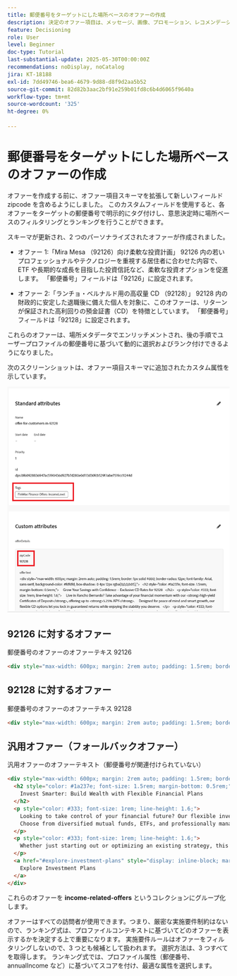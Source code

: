 ```yaml
---
title: 郵便番号をターゲットにした場所ベースのオファーの作成
description: 決定のオファー項目は、メッセージ、画像、プロモーション、レコメンデーションなど、パーソナライズされたコンテンツの単一の部分を表し、定義されたルールと条件に基づいてユーザーに配信できます。
feature: Decisioning
role: User
level: Beginner
doc-type: Tutorial
last-substantial-update: 2025-05-30T00:00:00Z
recommendations: noDisplay, noCatalog
jira: KT-18188
exl-id: 7dd49746-bea6-4679-9d88-d8f9d2aa5b52
source-git-commit: 82d82b3aac2bf91e259b01fd8c6b4d6065f9640a
workflow-type: tm+mt
source-wordcount: '325'
ht-degree: 0%

---
```


# 郵便番号をターゲットにした場所ベースのオファーの作成

オファーを作成する前に、オファー項目スキーマを拡張して新しいフィールド zipcode を含めるようにしました。 このカスタムフィールドを使用すると、各オファーをターゲットの郵便番号で明示的にタグ付けし、意思決定時に場所ベースのフィルタリングとランキングを行うことができます。

スキーマが更新され、2 つのパーソナライズされたオファーが作成されました。

* オファー 1:「Mira Mesa （92126）向け柔軟な投資計画」
92126 内の若いプロフェッショナルやテクノロジーを重視する居住者に合わせた内容で、ETF や長期的な成長を目指した投資信託など、柔軟な投資オプションを促進します。 「郵便番号」フィールドは「92126」に設定されます。

* オファー 2:「ランチョ・ベルナルド用の高収量 CD （92128）」
92128 内の財政的に安定した退職後に備えた個人を対象に、このオファーは、リターンが保証された高利回りの預金証書（CD）を特徴としています。 「郵便番号」フィールドは「92128」に設定されます。

これらのオファーは、場所メタデータでエンリッチメントされ、後の手順でユーザープロファイルの郵便番号に基づいて動的に選択およびランク付けできるようになりました。

次のスクリーンショットは、オファー項目スキーマに追加されたカスタム属性を示しています。

![offers-meta-data](assets/offers-meta-data.png)


## 92126 に対するオファー

郵便番号のオファーのオファーテキス 92126

```html
<div style="max-width: 600px; margin: 2rem auto; padding: 1.5rem; border: 1px solid #ddd; border-radius: 12px; font-family: Arial, sans-serif; background-color: #f9f9f9; box-shadow: 0 4px 12px rgba(0,0,0,0.05);">   <h2 style="color: #1a237e; font-size: 1.5rem; margin-bottom: 0.5rem;">     Boost Your Financial Game with Smart Investment Options   </h2>   <p style="color: #333; font-size: 1rem; line-height: 1.6;">     In Mira Mesa (92126), ambition meets opportunity. Whether you're building wealth or just getting started, our     <strong>diversified investment plans</strong> — including <strong>tech-focused ETFs</strong> and     <strong>flexible mutual funds</strong> — are designed to grow with your goals.   </p>   <p style="color: #333; font-size: 1rem; line-height: 1.6;">     Enjoy expert guidance, low fees, and strategies built for busy professionals who want more from their money — without the hassle.   </p>   <a href="#start-investing" style="display: inline-block; margin-top: 1rem; background-color: #1a73e8; color: white; padding: 0.75rem 1.25rem; border-radius: 8px; text-decoration: none; font-weight: bold;">     Start Investing Smarter   </a> </div>
```


## 92128 に対するオファー

郵便番号のオファーのオファーテキス 92128

```html
<div style="max-width: 600px; margin: 2rem auto; padding: 1.5rem; border: 1px solid #ddd; border-radius: 12px; font-family: Arial, sans-serif; background-color: #fdfdfd; box-shadow: 0 4px 12px rgba(0,0,0,0.05);">   <h2 style="color: #1a237e; font-size: 1.5rem; margin-bottom: 0.5rem;">     Grow Your Savings with Confidence – Exclusive CD Rates for 92128   </h2>   <p style="color: #333; font-size: 1rem; line-height: 1.6;">     Live in Rancho Bernardo? Take advantage of your financial momentum with our <strong>high-yield Certificates of Deposit</strong>, offering up to <strong>5.25% APY</strong>.     Designed for peace of mind and smart growth, our flexible CD options let you lock in guaranteed returns while enjoying the stability you deserve.   </p>   <p style="color: #333; font-size: 1rem; line-height: 1.6;">     Whether you're planning retirement or simply securing your future, this offer is tailored for residents like you.   </p>   <a href="#explore-cd-options" style="display: inline-block; margin-top: 1rem; background-color: #1a73e8; color: white; padding: 0.75rem 1.25rem; border-radius: 8px; text-decoration: none; font-weight: bold;">     Explore CD Options   </a> </div>
```

## 汎用オファー（フォールバックオファー）

汎用オファーのオファーテキスト（郵便番号が関連付けられていない）

```html
<div style="max-width: 600px; margin: 2rem auto; padding: 1.5rem; border: 1px solid #ddd; border-radius: 12px; font-family: Arial, sans-serif; background-color: #ffffff; box-shadow: 0 4px 12px rgba(0,0,0,0.05);">
  <h2 style="color: #1a237e; font-size: 1.5rem; margin-bottom: 0.5rem;">
    Invest Smarter: Build Wealth with Flexible Financial Plans
  </h2>
  <p style="color: #333; font-size: 1rem; line-height: 1.6;">
    Looking to take control of your financial future? Our flexible investment solutions are designed to meet a wide range of goals — from growing savings to planning for retirement.
    Choose from diversified mutual funds, ETFs, and professionally managed portfolios, all with expert guidance and minimal hassle.
  </p>
  <p style="color: #333; font-size: 1rem; line-height: 1.6;">
    Whether just starting out or optimizing an existing strategy, this offer provides the tools to invest with confidence — no matter where you live.
  </p>
  <a href="#explore-investment-plans" style="display: inline-block; margin-top: 1rem; background-color: #1a73e8; color: white; padding: 0.75rem 1.25rem; border-radius: 8px; text-decoration: none; font-weight: bold;">
    Explore Investment Plans
  </a>
</div>
```

これらのオファーを **income-related-offers** というコレクションにグループ化します。

オファーはすべての訪問者が使用できます。つまり、厳密な実施要件制約はないので、ランキング式は、プロファイルコンテキストに基づいてどのオファーを表示するかを決定する上で重要になります。
実施要件ルールはオファーをフィルタリングしないので、3 つとも候補として扱われます。
選択方法は、3 つすべてを取得します。
ランキング式では、プロファイル属性（郵便番号、annualIncome など）に基づいてスコアを付け、最適な属性を選択します。
